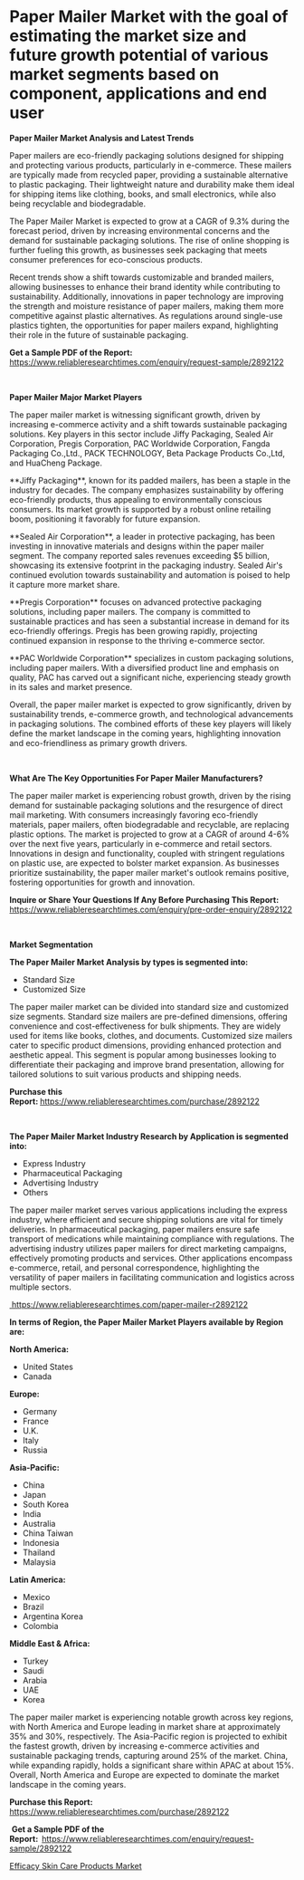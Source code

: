<p><h1>Paper Mailer Market with the goal of estimating the market size and future growth potential of various market segments based on component, applications and end user</h1></p><p><strong>Paper Mailer Market Analysis and Latest Trends</strong></p>
<p><p>Paper mailers are eco-friendly packaging solutions designed for shipping and protecting various products, particularly in e-commerce. These mailers are typically made from recycled paper, providing a sustainable alternative to plastic packaging. Their lightweight nature and durability make them ideal for shipping items like clothing, books, and small electronics, while also being recyclable and biodegradable.</p><p>The Paper Mailer Market is expected to grow at a CAGR of 9.3% during the forecast period, driven by increasing environmental concerns and the demand for sustainable packaging solutions. The rise of online shopping is further fueling this growth, as businesses seek packaging that meets consumer preferences for eco-conscious products. </p><p>Recent trends show a shift towards customizable and branded mailers, allowing businesses to enhance their brand identity while contributing to sustainability. Additionally, innovations in paper technology are improving the strength and moisture resistance of paper mailers, making them more competitive against plastic alternatives. As regulations around single-use plastics tighten, the opportunities for paper mailers expand, highlighting their role in the future of sustainable packaging.</p></p>
<p><strong>Get a Sample PDF of the Report:&nbsp;</strong> <a href="https://www.reliableresearchtimes.com/enquiry/request-sample/2892122?utm_campaign=2117&utm_medium=2&utm_source=Github&utm_content=ia&utm_term=15032025&utm_id=paper-mailer">https://www.reliableresearchtimes.com/enquiry/request-sample/2892122</a></p>
<p>&nbsp;</p>
<p><strong>Paper Mailer Major Market Players</strong></p>
<p><p>The paper mailer market is witnessing significant growth, driven by increasing e-commerce activity and a shift towards sustainable packaging solutions. Key players in this sector include Jiffy Packaging, Sealed Air Corporation, Pregis Corporation, PAC Worldwide Corporation, Fangda Packaging Co.,Ltd., PACK TECHNOLOGY, Beta Package Products Co.,Ltd, and HuaCheng Package.</p><p>**Jiffy Packaging**, known for its padded mailers, has been a staple in the industry for decades. The company emphasizes sustainability by offering eco-friendly products, thus appealing to environmentally conscious consumers. Its market growth is supported by a robust online retailing boom, positioning it favorably for future expansion.</p><p>**Sealed Air Corporation**, a leader in protective packaging, has been investing in innovative materials and designs within the paper mailer segment. The company reported sales revenues exceeding $5 billion, showcasing its extensive footprint in the packaging industry. Sealed Air's continued evolution towards sustainability and automation is poised to help it capture more market share.</p><p>**Pregis Corporation** focuses on advanced protective packaging solutions, including paper mailers. The company is committed to sustainable practices and has seen a substantial increase in demand for its eco-friendly offerings. Pregis has been growing rapidly, projecting continued expansion in response to the thriving e-commerce sector.</p><p>**PAC Worldwide Corporation** specializes in custom packaging solutions, including paper mailers. With a diversified product line and emphasis on quality, PAC has carved out a significant niche, experiencing steady growth in its sales and market presence.</p><p>Overall, the paper mailer market is expected to grow significantly, driven by sustainability trends, e-commerce growth, and technological advancements in packaging solutions. The combined efforts of these key players will likely define the market landscape in the coming years, highlighting innovation and eco-friendliness as primary growth drivers.</p></p>
<p>&nbsp;</p>
<p><strong>What Are The Key Opportunities For Paper Mailer Manufacturers?</strong></p>
<p><p>The paper mailer market is experiencing robust growth, driven by the rising demand for sustainable packaging solutions and the resurgence of direct mail marketing. With consumers increasingly favoring eco-friendly materials, paper mailers, often biodegradable and recyclable, are replacing plastic options. The market is projected to grow at a CAGR of around 4-6% over the next five years, particularly in e-commerce and retail sectors. Innovations in design and functionality, coupled with stringent regulations on plastic use, are expected to bolster market expansion. As businesses prioritize sustainability, the paper mailer market's outlook remains positive, fostering opportunities for growth and innovation.</p></p>
<p><strong>Inquire or Share Your Questions If Any Before Purchasing This Report:</strong> <a href="https://www.reliableresearchtimes.com/enquiry/pre-order-enquiry/2892122?utm_campaign=2117&utm_medium=2&utm_source=Github&utm_content=ia&utm_term=15032025&utm_id=paper-mailer">https://www.reliableresearchtimes.com/enquiry/pre-order-enquiry/2892122</a></p>
<p>&nbsp;</p>
<p><strong>Market Segmentation</strong></p>
<p><strong>The Paper Mailer Market Analysis by types is segmented into:</strong></p>
<p><ul><li>Standard Size</li><li>Customized Size</li></ul></p>
<p><p>The paper mailer market can be divided into standard size and customized size segments. Standard size mailers are pre-defined dimensions, offering convenience and cost-effectiveness for bulk shipments. They are widely used for items like books, clothes, and documents. Customized size mailers cater to specific product dimensions, providing enhanced protection and aesthetic appeal. This segment is popular among businesses looking to differentiate their packaging and improve brand presentation, allowing for tailored solutions to suit various products and shipping needs.</p></p>
<p><strong>Purchase this Report:&nbsp;</strong><a href="https://www.reliableresearchtimes.com/purchase/2892122?utm_campaign=2117&utm_medium=2&utm_source=Github&utm_content=ia&utm_term=15032025&utm_id=paper-mailer">https://www.reliableresearchtimes.com/purchase/2892122</a></p>
<p>&nbsp;</p>
<p><strong>The Paper Mailer Market Industry Research by Application is segmented into:</strong></p>
<p><ul><li>Express Industry</li><li>Pharmaceutical Packaging</li><li>Advertising Industry</li><li>Others</li></ul></p>
<p><p>The paper mailer market serves various applications including the express industry, where efficient and secure shipping solutions are vital for timely deliveries. In pharmaceutical packaging, paper mailers ensure safe transport of medications while maintaining compliance with regulations. The advertising industry utilizes paper mailers for direct marketing campaigns, effectively promoting products and services. Other applications encompass e-commerce, retail, and personal correspondence, highlighting the versatility of paper mailers in facilitating communication and logistics across multiple sectors.</p></p>
<p><a href="https://www.reliableresearchtimes.com/paper-mailer-r2892122?utm_campaign=2117&utm_medium=2&utm_source=Github&utm_content=ia&utm_term=15032025&utm_id=paper-mailer">&nbsp;https://www.reliableresearchtimes.com/paper-mailer-r2892122</a></p>
<p><strong>In terms of Region, the Paper Mailer Market Players available by Region are:</strong></p>
<p>
    <p> <strong> North America: </strong>
        <ul>
            <li>United States</li>
            <li>Canada</li>
        </ul>
        </p> 
    <p> <strong> Europe: </strong>
        <ul>
            <li>Germany</li>
            <li>France</li>
            <li>U.K.</li>
            <li>Italy</li>
            <li>Russia</li>
        </ul>
        </p> 
    <p> <strong> Asia-Pacific: </strong>
        <ul>
            <li>China</li>
            <li>Japan</li>
            <li>South Korea</li>
            <li>India</li>
            <li>Australia</li>
            <li>China Taiwan</li>
            <li>Indonesia</li>
            <li>Thailand</li>
            <li>Malaysia</li>
        </ul>
        </p> 
    <p> <strong> Latin America: </strong>
        <ul>
            <li>Mexico</li>
            <li>Brazil</li>
            <li>Argentina Korea</li>
            <li>Colombia</li>
        </ul>
        </p> 
    <p> <strong> Middle East & Africa: </strong>
        <ul>
            <li>Turkey</li>
            <li>Saudi</li>
            <li>Arabia</li>
            <li>UAE</li>
            <li>Korea</li>
        </ul>
    </p>
    </p>
<p><p>The paper mailer market is experiencing notable growth across key regions, with North America and Europe leading in market share at approximately 35% and 30%, respectively. The Asia-Pacific region is projected to exhibit the fastest growth, driven by increasing e-commerce activities and sustainable packaging trends, capturing around 25% of the market. China, while expanding rapidly, holds a significant share within APAC at about 15%. Overall, North America and Europe are expected to dominate the market landscape in the coming years.</p></p>
<p><strong>Purchase this Report: </strong><a href="https://www.reliableresearchtimes.com/purchase/2892122?utm_campaign=2117&utm_medium=2&utm_source=Github&utm_content=ia&utm_term=15032025&utm_id=paper-mailer">https://www.reliableresearchtimes.com/purchase/2892122</a></p>
<p>&nbsp;<strong>Get a Sample PDF of the Report:&nbsp;&nbsp;</strong><a href="https://www.reliableresearchtimes.com/enquiry/request-sample/2892122?utm_campaign=2117&utm_medium=2&utm_source=Github&utm_content=ia&utm_term=15032025&utm_id=paper-mailer">https://www.reliableresearchtimes.com/enquiry/request-sample/2892122</a></p>
<p><strong></strong></p>
<p><p><a href="https://github.com/nathandecarvalho/Market-Research-Report-List-6/blob/main/efficacy-skin-care-products-market.md?utm_campaign=2117&utm_medium=2&utm_source=Github&utm_content=ia&utm_term=15032025&utm_id=paper-mailer">Efficacy Skin Care Products Market</a></p></p>